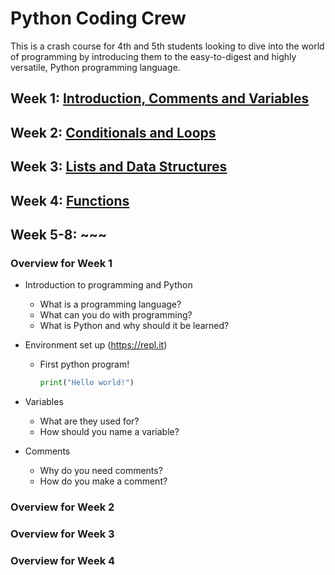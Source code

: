 
# Python Coding Crew

This is a crash course for 4th and 5th students looking to dive into the world of programming by introducing them to the easy-to-digest and highly versatile, Python programming language.

## Week 1: [Introduction, Comments and Variables](#introduction)

## Week 2: [Conditionals and Loops](#conditionals-and-loops)

## Week 3: [Lists and Data Structures](#lists-and-data-structures)

## Week 4: [Functions](#functions)

## Week 5-8: ~~~

### Overview for Week 1 <a name="introduction"></a>

- Introduction to programming and Python
  - What is a programming language?
  - What can you do with programming?
  - What is Python and why should it be learned?
- Environment set up (<https://repl.it>)
  - First python program!

    ```python
    print("Hello world!")
    ```

- Variables
  - What are they used for?
  - How should you name a variable?
- Comments
  - Why do you need comments?
  - How do you make a comment?

### Overview for Week 2 <a name="conditionals-and-loops"></a>

### Overview for Week 3 <a name="lists-and-data-structures"></a>

### Overview for Week 4 <a name="functions"></a>
